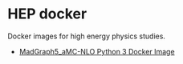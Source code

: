 # HEP docker

Docker images for high energy physics studies.

* [MadGraph5_aMC-NLO Python 3 Docker Image](MadGraph5_aMC-NLO/README.md)